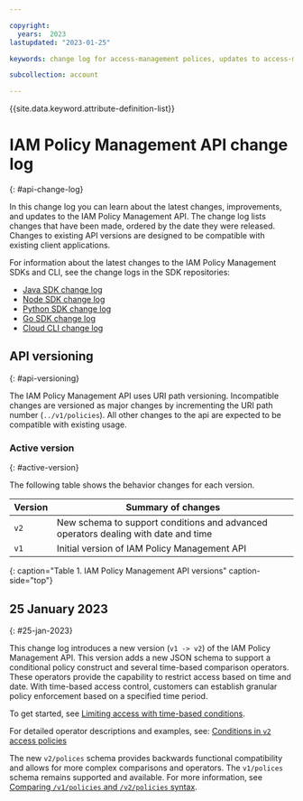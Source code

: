```yaml
---

copyright:
  years:  2023
lastupdated: "2023-01-25"

keywords: change log for access-management polices, updates to access-management polices, IAM Policy Management API change log, policies change log, access management change log

subcollection: account

---
```


{{site.data.keyword.attribute-definition-list}}

# IAM Policy Management API change log
{: #api-change-log}

In this change log you can learn about the latest changes, improvements, and updates to the IAM Policy Management API. The change log lists changes that have been made, ordered by the date they were released. Changes to existing API versions are designed to be compatible with existing client applications.

For information about the latest changes to the IAM Policy Management SDKs and CLI, see the change logs in the SDK repositories:
- [Java SDK change log](https://github.com/IBM/platform-services-java-sdk/blob/main/CHANGELOG.md)
- [Node SDK change log](https://github.com/IBM/platform-services-node-sdk/blob/main/CHANGELOG.md)
- [Python SDK change log](https://github.com/IBM/platform-services-python-sdk/blob/main/CHANGELOG.md)
- [Go SDK change log](https://github.com/IBM/platform-services-go-sdk/blob/main/CHANGELOG.md)
- [Cloud CLI change log](https://github.ibm.com/ibmcloud-cli/bluemix-cli/blob/master/CHANGELOG.md)

## API versioning
{: #api-versioning}

The IAM Policy Management API uses URI path versioning. Incompatible changes are versioned as major changes by incrementing the URI path number (`../v1/policies`). All other changes to the api are expected to be compatible with existing usage.

### Active version
{: #active-version}

The following table shows the behavior changes for each version.

| Version | Summary of changes |
|---|---|
|`v2`| New schema to support conditions and advanced operators dealing with date and time|
|`v1`| Initial version of IAM Policy Management API |
{: caption="Table 1. IAM Policy Management API versions" caption-side="top"}

## 25 January 2023
{: #25-jan-2023}

This change log introduces a new version (`v1 -> v2`) of the IAM Policy Management API. This version adds a new JSON schema to support a conditional policy construct and several time-based comparison operators. These operators provide the capability to restrict access based on time and date. With time-based access control, customers can establish granular policy enforcement based on a specified time period.

To get started, see [Limiting access with time-based conditions](/docs/account?topic=account-iam-time-based&interface=ui).

For detailed operator descriptions and examples, see: [Conditions in `v2` access policies](/docs/account?topic=account-iam-condition-properties#policy-condition-properties)

The new `v2/polices` schema provides backwards functional compatibility and allows for more complex comparisons and operators. The `v1/polices` schema remains supported and available. For more information, see [Comparing `/v1/policies` and `/v2/policies` syntax](/docs/account?topic=account-known-issues#compare-syntax).
